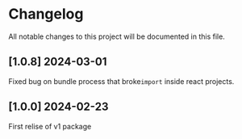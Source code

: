 # Changelog

All notable changes to this project will be documented in this file.

## [1.0.8] 2024-03-01

Fixed bug on bundle process that broke`import` inside react projects.

## [1.0.0] 2024-02-23

First relise of v1 package
